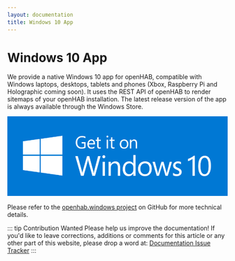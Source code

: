 ```yaml
---
layout: documentation
title: Windows 10 App
---
```


# Windows 10 App

We provide a native Windows 10 app for openHAB, compatible with Windows laptops, desktops, tablets and phones (Xbox, Raspberry Pi and Holographic coming soon).
It uses the REST API of openHAB to render sitemaps of your openHAB installation.
The latest release version of the app is always available through the Windows Store.

[![Download openHAB app on the App Store](images/download-for-windows.png)](https://www.microsoft.com/en-US/store/p/openhab/9nmq39ctwxgt)

Please refer to the [openhab.windows project](https://github.com/openhab/openhab.windows) on GitHub for more technical details.

::: tip Contribution Wanted
Please help us improve the documentation!
If you'd like to leave corrections, additions or comments for this article or any other part of this website, please drop a word at:
[Documentation Issue Tracker](#{$docs_repo}/issues)
:::
